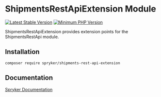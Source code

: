 # ShipmentsRestApiExtension Module
[![Latest Stable Version](https://poser.pugx.org/spryker/shipments-rest-api-extension/v/stable.svg)](https://packagist.org/packages/spryker/shipments-rest-api-extension)
[![Minimum PHP Version](https://img.shields.io/badge/php-%3E%3D%207.3-8892BF.svg)](https://php.net/)

ShipmentsRestApiExtension provides extension points for the ShipmentsRestApi module.

## Installation

```
composer require spryker/shipments-rest-api-extension
```

## Documentation

[Spryker Documentation](https://academy.spryker.com/developing_with_spryker/module_guide/modules.html)
